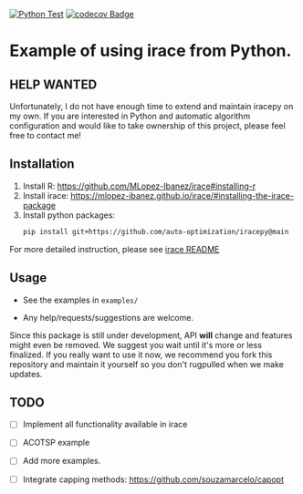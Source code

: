 [![Python Test](https://github.com/auto-optimization/iracepy/actions/workflows/test.yml/badge.svg)](https://github.com/auto-optimization/iracepy/actions/workflows/test.yml)
[![codecov Badge](https://codecov.io/gh/auto-optimization/iracepy/branch/main/graph/badge.svg)](https://codecov.io/gh/auto-optimization/iracepy)


# Example of using irace from Python. #

## HELP WANTED

Unfortunately, I do not have enough time to extend and maintain iracepy on my own. If you are interested in Python and automatic algorithm configuration and would like to take ownership of this project, please feel free to contact me!

## Installation

  1. Install R: https://github.com/MLopez-Ibanez/irace#installing-r
  1. Install irace: https://mlopez-ibanez.github.io/irace/#installing-the-irace-package
  1. Install python packages:
      ```bash
      pip install git+https://github.com/auto-optimization/iracepy@main
      ```
  
For more detailed instruction, please see [irace README](https://github.com/mlopez-Ibanez/irace#readme)

## Usage

 * See the examples in `examples/`
 
 * Any help/requests/suggestions are welcome.

Since this package is still under development, API **will** change and features might even be removed. We suggest you wait until it's more or less finalized. If you really want to use it now, we recommend you fork this repository and maintain it yourself so you don't rugpulled when we make updates.
 
## TODO

 - [ ] Implement all functionality available in irace
 - [ ] ACOTSP example
 - [ ] Add more examples.
 - [ ] Integrate capping methods: https://github.com/souzamarcelo/capopt



